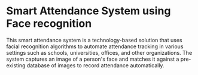 # Smart Attendance System using Face recognition

This smart attendance system is a technology-based solution that uses facial recognition algorithms to automate attendance tracking in various settings such as schools, universities, offices, and other organizations. The system captures an image of a person's face and matches it against a pre-existing database of images to record attendance automatically.

